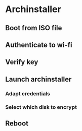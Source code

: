 # Archinstaller

## Boot from ISO file

## Authenticate to wi-fi

## Verify key

## Launch archinstaller

### Adapt credentials

### Select which disk to encrypt

## Reboot
